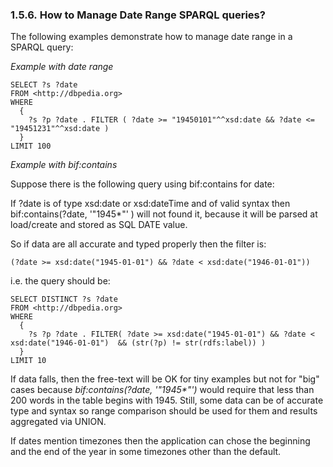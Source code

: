 <div id="virtuosotipsandtricksmanagedaterangequery" class="section">

<div class="titlepage">

<div>

<div>

### 1.5.6. How to Manage Date Range SPARQL queries?

</div>

</div>

</div>

The following examples demonstrate how to manage date range in a SPARQL
query:

<span class="emphasis">*Example with date range*</span>

``` programlisting
SELECT ?s ?date
FROM <http://dbpedia.org>
WHERE
  {
    ?s ?p ?date . FILTER ( ?date >= "19450101"^^xsd:date && ?date <= "19451231"^^xsd:date )
  }
LIMIT 100
```

<span class="emphasis">*Example with bif:contains*</span>

Suppose there is the following query using bif:contains for date:

If ?date is of type xsd:date or xsd:dateTime and of valid syntax then
bif:contains(?date, '"1945\*"' ) will not found it, because it will be
parsed at load/create and stored as SQL DATE value.

So if data are all accurate and typed properly then the filter is:

``` programlisting
(?date >= xsd:date("1945-01-01") && ?date < xsd:date("1946-01-01"))
```

i.e. the query should be:

``` programlisting
SELECT DISTINCT ?s ?date
FROM <http://dbpedia.org>
WHERE
  {
    ?s ?p ?date . FILTER( ?date >= xsd:date("1945-01-01") && ?date < xsd:date("1946-01-01")  && (str(?p) != str(rdfs:label)) )
  }
LIMIT 10
```

If data falls, then the free-text will be OK for tiny examples but not
for "big" cases because <span class="emphasis">*bif:contains(?date,
'"1945\*"')*</span> would require that less than 200 words in the table
begins with 1945. Still, some data can be of accurate type and syntax so
range comparison should be used for them and results aggregated via
UNION.

If dates mention timezones then the application can chose the beginning
and the end of the year in some timezones other than the default.

</div>
